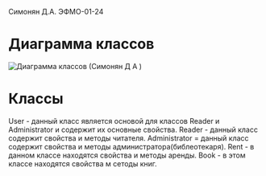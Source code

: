 Симонян Д.А. ЭФМО-01-24
# Диаграмма классов
![Диаграмма классов (Симонян Д А )](https://github.com/user-attachments/assets/5e7a61ae-5b9c-4522-9b8f-ff51bafe5b02)
# Классы
User - данный класс является основой для классов Reader и Administrator и содержит их основные свойства.
Reader - данный класс содержит свойства и методы читателя.
Administrator = данный класс содержит свойства и методы администратора(библеотекаря).
Rent - в данном классе находятся свойства и методы аренды.
Book - в этом классе находятся свойства м сетоды книг.
